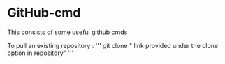 # GitHub-cmd
This consists of some useful github cmds

To pull an existing repository : 
'''
git clone " link provided under the clone option in repository"
'''
